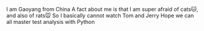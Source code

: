 I am Gaoyang from China 
A fact about me is that I am super afraid of cats🐱, and also of rats🐭
So I basically cannot watch Tom and Jerry
Hope we can all master test analysis with Python

<!--
**gf2481/gf2481** is a ✨ _special_ ✨ repository because its `README.md` (this file) appears on your GitHub profile.

Here are some ideas to get you started:

- 🔭 I’m currently working on ...
- 🌱 I’m currently learning ...
- 👯 I’m looking to collaborate on ...
- 🤔 I’m looking for help with ...
- 💬 Ask me about ...
- 📫 How to reach me: ...
- 😄 Pronouns: ...
- ⚡ Fun fact: ...
-->
